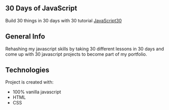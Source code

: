 ## 30 Days of JavaScript
Build 30 things in 30 days with 30 tutorial
[JavaScript30](https://javascript30.com/)


## General Info
Rehashing my javascript skills by taking 30 different lessons in 30 days and come up with 30 javascript projects to become part of my portfolio.


## Technologies
Project is created with:
* 100% vanilla javascript
* HTML
* CSS